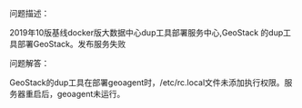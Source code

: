 问题描述：

2019年10版基线docker版大数据中心dup工具部署服务中心,GeoStack
的dup工具部署GeoStack。发布服务失败





问题解答：


GeoStack的dup工具在部署geoagent时，/etc/rc.local文件未添加执行权限。服务器重启后，geoagent未运行。

